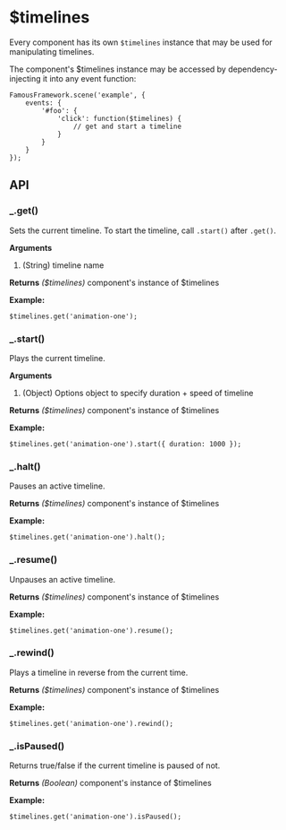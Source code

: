 # $timelines

Every component has its own `$timelines` instance that may be used for manipulating timelines.

The component's $timelines instance may be accessed by dependency-injecting it into any event function:

```
FamousFramework.scene('example', {
    events: {
        '#foo': {
            'click': function($timelines) {
                // get and start a timeline
            }
        }
    }
});
```

## API

### _.get()

Sets the current timeline. To start the timeline, call `.start()` after `.get()`.

**Arguments**

1. (String) timeline name

**Returns**
_($timelines)_ component's instance of $timelines

**Example:**
```
$timelines.get('animation-one');
```

### _.start()

Plays the current timeline.

**Arguments**

1. (Object) Options object to specify duration + speed of timeline

**Returns**
_($timelines)_ component's instance of $timelines

**Example:**
```
$timelines.get('animation-one').start({ duration: 1000 });
```

### _.halt()

Pauses an active timeline.

**Returns**
_($timelines)_ component's instance of $timelines

**Example:**
```
$timelines.get('animation-one').halt();
```

### _.resume()

Unpauses an active timeline.

**Returns**
_($timelines)_ component's instance of $timelines

**Example:**
```
$timelines.get('animation-one').resume();
```

### _.rewind()

Plays a timeline in reverse from the current time.

**Returns**
_($timelines)_ component's instance of $timelines

**Example:**
```
$timelines.get('animation-one').rewind();
```

### _.isPaused()

Returns true/false if the current timeline is paused of not.

**Returns**
_(Boolean)_ component's instance of $timelines

**Example:**
```
$timelines.get('animation-one').isPaused();
```


